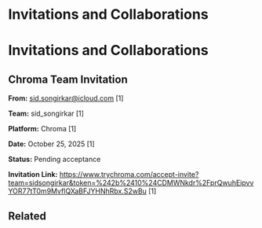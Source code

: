 # Invitations and Collaborations

# Invitations and Collaborations

## Chroma Team Invitation

**From:** sid.songirkar@icloud.com [1]

**Team:** sid_songirkar [1]

**Platform:** Chroma [1]

**Date:** October 25, 2025 [1]

**Status:** Pending acceptance

**Invitation Link:** https://www.trychroma.com/accept-invite?team=sidsongirkar&token=%242b%2410%24CDMWNkdr%2FprQwuhEipvvYOR77tT0m9MvflQXaBFJYHNhRbx.S2wBu [1]

## Related

